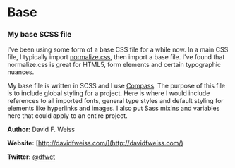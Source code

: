 # Base

### My base SCSS file

I've been using some form of a base CSS file for a while now. In a main CSS file, I typically import [normalize.css](https://github.com/necolas/normalize.css/), then import a base file. I've found that normalize.css is great for HTML5, form elements and certain typographic nuances.

My base file is written in SCSS and I use [Compass](http://compass-style.org/). The purpose of this file is to include global styling for a project. Here is where I would include references to all imported fonts, general type styles and default styling for elements like hyperlinks and images. I also put Sass mixins and variables here that could apply to an entire project.

**Author:** David F. Weiss

**Website:** [http://davidfweiss.com/](http://davidfweiss.com/)

**Twitter:** [@dfwct](http://twitter.com/dfwct)
